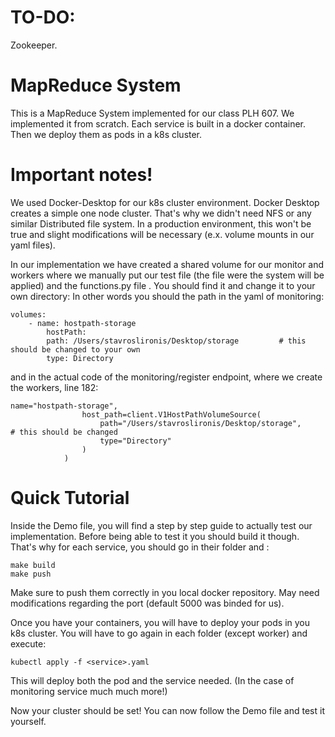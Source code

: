# TO-DO:
Zookeeper.


# MapReduce System

This is a MapReduce System implemented for our class PLH 607.
We implemented it from scratch.
Each service is built in a docker container.
Then we deploy them as pods in a k8s cluster.

# Important notes!
We used Docker-Desktop for our k8s cluster environment.
Docker Desktop creates a simple one node cluster.
That's why we didn't need NFS or any similar Distributed file system.
In a production environment, this won't be true and slight modifications will be necessary (e.x. volume mounts in our yaml files).

In our implementation we have created a shared volume for our monitor and workers where we manually put our test file (the file were the system will be applied) and the functions.py file .
You should find it and change it to your own directory:
In other words you should the path in the yaml of monitoring:

    volumes:
        - name: hostpath-storage
            hostPath:
            path: /Users/stavroslironis/Desktop/storage         # this should be changed to your own
            type: Directory

and in the actual code of the monitoring/register endpoint, where we create the workers, line 182:

    name="hostpath-storage",
                    host_path=client.V1HostPathVolumeSource(
                        path="/Users/stavroslironis/Desktop/storage",           # this should be changed
                        type="Directory"
                    )
                )


# Quick Tutorial

Inside the Demo file, you will find a step by step guide to actually test our implementation.
Before being able to test it you should build it though.
That's why for each service, you should go in their folder and :

    make build
    make push

Make sure to push them correctly in you local docker repository. May need modifications regarding the port (default 5000 was binded for us).

Once you have your containers, you will have to deploy your pods in you k8s cluster.
You will have to go again in each folder (except worker) and execute:

    kubectl apply -f <service>.yaml
    
This will deploy both the pod and the service needed. (In the case of monitoring service much much more!)


Now your cluster should be set!
You can now follow the Demo file and test it yourself.
